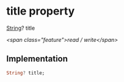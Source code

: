 


# title property







[String](https:api.flutter.dev/flutter/dart-core/String-class.html)? title
  
_\<span class="feature"\>read / write\</span\>_






## Implementation

```dart
String? title;
```







